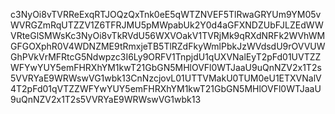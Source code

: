 c3NyOi8vTVRReExqRTJOQzQxTnk0eE5qWTZNVEF5TlRwaGRYUm9YM05vWVRGZmRqUTZZV1Z6TFRJMU5pMWpabUk2Y0d4aGFXNDZUbFJLZEdWWVRteGlSMWsKc3NyOi8vTkRVdU56WXVOakV1TVRjMk9qRXdNRFk2WVhWMGFGOXphR0V4WDNZME9tRmxjeTB5TlRZdFkyWmlPbkJzWVdsdU9rOVVUWGhPVkVrMFRtcG5Ndwpzc3I6Ly9ORFV1TnpjdU1qUXVNalEyT2pFd01UVTZZWFYwYUY5emFHRXhYM1kwT21GbGN5MHlOVFl0WTJaaU9uQnNZV2x1T2s5VVRYaE9WRWswVG1wbk13CnNzcjovL01UTTVMakU0TUM0eU1ETXVNalV4T2pFd01qVTZZWFYwYUY5emFHRXhYM1kwT21GbGN5MHlOVFl0WTJaaU9uQnNZV2x1T2s5VVRYaE9WRWswVG1wbk13
